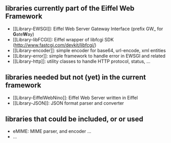 ## libraries currently part of the Eiffel Web Framework ##
* [[Library-EWSGI]]: Eiffel Web Server Gateway Interface  (prefix GW_  for **G**ate**W**ay)
* [[Library-libFCGI]]: Eiffel wrapper of libfcgi SDK (http://www.fastcgi.com/devkit/libfcgi/)
* [[Library-encoder]]: simple encoder for base64, url-encode, xml entities
* [[Library-error]]: simple framework to handle error in EWSGI and related
* [[Library-http]]: utility classes to handle HTTP protocol, status, ...

## libraries needed but not (yet) in the current framework ##
* [[Library-EiffelWebNino]]: Eiffel Web Server written in Eiffel
* [[Library-JSON]]: JSON format parser and converter

## libraries that could be included, or or used ##
* eMIME: MIME parser, and encoder ...
* ... 